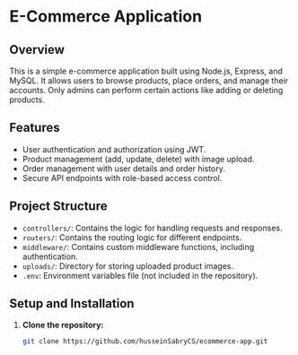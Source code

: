 # E-Commerce Application

## Overview
This is a simple e-commerce application built using Node.js, Express, and MySQL. It allows users to browse products, place orders, and manage their accounts. Only admins can perform certain actions like adding or deleting products.

## Features
- User authentication and authorization using JWT.
- Product management (add, update, delete) with image upload.
- Order management with user details and order history.
- Secure API endpoints with role-based access control.

## Project Structure
- `controllers/`: Contains the logic for handling requests and responses.
- `routers/`: Contains the routing logic for different endpoints.
- `middleware/`: Contains custom middleware functions, including authentication.
- `uploads/`: Directory for storing uploaded product images.
- `.env`: Environment variables file (not included in the repository).

## Setup and Installation

1. **Clone the repository:**
   ```bash
   git clone https://github.com/husseinSabryCS/ecommerce-app.git
